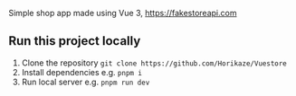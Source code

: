Simple shop app made using Vue 3, https://fakestoreapi.com

## Run this project locally

1. Clone the repository `git clone https://github.com/Horikaze/Vuestore`
2. Install dependencies e.g. `pnpm i`
3. Run local server e.g. `pnpm run dev`
